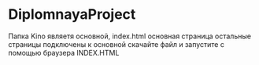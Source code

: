 # DiplomnayaProject
Папка Kino являетя основной, index.html основная страница остальные страницы подключены к основной скачайте файл и запустите с помощью браузера INDEX.HTML 
